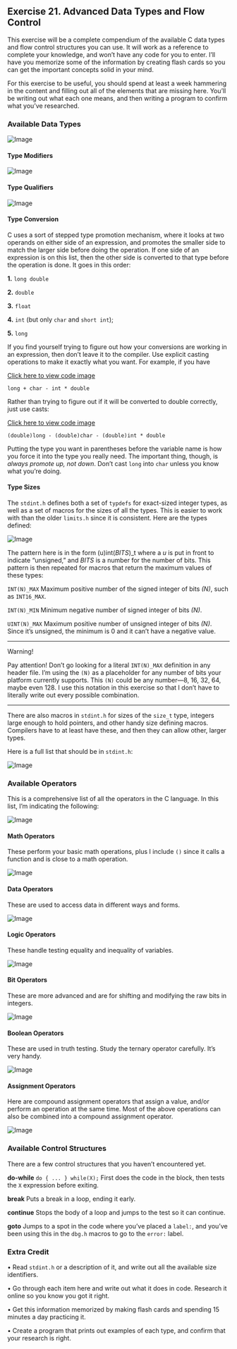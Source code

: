 ## Exercise 21. Advanced Data Types and Flow Control

This exercise will be a complete compendium of the available C data types and flow control structures you can use. It will work as a reference to complete your knowledge, and won’t have any code for you to enter. I’ll have you memorize some of the information by creating flash cards so you can get the important concepts solid in your mind.

For this exercise to be useful, you should spend at least a week hammering in the content and filling out all of the elements that are missing here. You’ll be writing out what each one means, and then writing a program to confirm what you’ve researched.

### Available Data Types

![Image](https://learning.oreilly.com/api/v2/epubs/urn:orm:book:9780133124385/files/graphics/104tab01.jpg)

#### Type Modifiers

![Image](https://learning.oreilly.com/api/v2/epubs/urn:orm:book:9780133124385/files/graphics/104tab02.jpg)

#### Type Qualifiers

![Image](https://learning.oreilly.com/api/v2/epubs/urn:orm:book:9780133124385/files/graphics/105tab01.jpg)

#### Type Conversion

C uses a sort of stepped type promotion mechanism, where it looks at two operands on either side of an expression, and promotes the smaller side to match the larger side before doing the operation. If one side of an expression is on this list, then the other side is converted to that type before the operation is done. It goes in this order:

**1.** `long double`

**2.** `double`

**3.** `float`

**4.** `int` (but only `char` and `short int`);

**5.** `long`

If you find yourself trying to figure out how your conversions are working in an expression, then don’t leave it to the compiler. Use explicit casting operations to make it exactly what you want. For example, if you have

[Click here to view code image](https://learning.oreilly.com/library/view/learn-c-the/9780133124385/ch21_images.html#p105pro01a)

```
long + char - int * double
```

Rather than trying to figure out if it will be converted to double correctly, just use casts:

[Click here to view code image](https://learning.oreilly.com/library/view/learn-c-the/9780133124385/ch21_images.html#p105pro02a)

```
(double)long - (double)char - (double)int * double
```

Putting the type you want in parentheses before the variable name is how you force it into the type you really need. The important thing, though, is *always promote up, not down*. Don’t cast `long` into `char` unless you know what you’re doing.

#### Type Sizes

The `stdint.h` defines both a set of `typdefs` for exact-sized integer types, as well as a set of macros for the sizes of all the types. This is easier to work with than the older `limits.h` since it is consistent. Here are the types defined:

![Image](https://learning.oreilly.com/api/v2/epubs/urn:orm:book:9780133124385/files/graphics/106tab01.jpg)

The pattern here is in the form (u)int(*BITS*)_t where a *u* is put in front to indicate “unsigned,” and *BITS* is a number for the number of bits. This pattern is then repeated for macros that return the maximum values of these types:

`INT(N)_MAX` Maximum positive number of the signed integer of bits *(N)*, such as `INT16_MAX`.

`INT(N)_MIN` Minimum negative number of signed integer of bits *(N)*.

`UINT(N)_MAX` Maximum positive number of unsigned integer of bits *(N)*. Since it’s unsigned, the minimum is 0 and it can’t have a negative value.

---

Warning!

Pay attention! Don’t go looking for a literal `INT(N)_MAX` definition in any header file. I’m using the `(N)` as a placeholder for any number of bits your platform currently supports. This `(N)` could be any number—8, 16, 32, 64, maybe even 128. I use this notation in this exercise so that I don’t have to literally write out every possible combination.

---

There are also macros in `stdint.h` for sizes of the `size_t` type, integers large enough to hold pointers, and other handy size defining macros. Compilers have to at least have these, and then they can allow other, larger types.

Here is a full list that should be in `stdint.h`:

![Image](https://learning.oreilly.com/api/v2/epubs/urn:orm:book:9780133124385/files/graphics/107tab01.jpg)

### Available Operators

This is a comprehensive list of all the operators in the C language. In this list, I’m indicating the following:

![Image](https://learning.oreilly.com/api/v2/epubs/urn:orm:book:9780133124385/files/graphics/108tab01.jpg)

#### Math Operators

These perform your basic math operations, plus I include `()` since it calls a function and is close to a math operation.

![Image](https://learning.oreilly.com/api/v2/epubs/urn:orm:book:9780133124385/files/graphics/108tab02.jpg)

#### Data Operators

These are used to access data in different ways and forms.

![Image](https://learning.oreilly.com/api/v2/epubs/urn:orm:book:9780133124385/files/graphics/109tab01.jpg)

#### Logic Operators

These handle testing equality and inequality of variables.

![Image](https://learning.oreilly.com/api/v2/epubs/urn:orm:book:9780133124385/files/graphics/109tab02.jpg)

#### Bit Operators

These are more advanced and are for shifting and modifying the raw bits in integers.

![Image](https://learning.oreilly.com/api/v2/epubs/urn:orm:book:9780133124385/files/graphics/109tab03.jpg)

#### Boolean Operators

These are used in truth testing. Study the ternary operator carefully. It’s very handy.

![Image](https://learning.oreilly.com/api/v2/epubs/urn:orm:book:9780133124385/files/graphics/110tab01.jpg)

#### Assignment Operators

Here are compound assignment operators that assign a value, and/or perform an operation at the same time. Most of the above operations can also be combined into a compound assignment operator.

![Image](https://learning.oreilly.com/api/v2/epubs/urn:orm:book:9780133124385/files/graphics/110tab02.jpg)

### Available Control Structures

There are a few control structures that you haven’t encountered yet.

**do-while** `do { ... } while(X);` First does the code in the block, then tests the `X` expression before exiting.

**break** Puts a break in a loop, ending it early.

**continue** Stops the body of a loop and jumps to the test so it can continue.

**goto** Jumps to a spot in the code where you’ve placed a `label:`, and you’ve been using this in the `dbg.h` macros to go to the `error:` label.

### Extra Credit

• Read `stdint.h` or a description of it, and write out all the available size identifiers.

• Go through each item here and write out what it does in code. Research it online so you know you got it right.

• Get this information memorized by making flash cards and spending 15 minutes a day practicing it.

• Create a program that prints out examples of each type, and confirm that your research is right.
